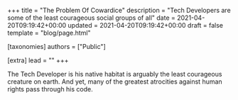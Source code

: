 +++
title = "The Problem Of Cowardice"
description = "Tech Developers are some of the least courageous social groups of all"
date = 2021-04-20T09:19:42+00:00
updated = 2021-04-20T09:19:42+00:00
draft = false
template = "blog/page.html"

[taxonomies]
authors = ["Public"]

[extra]
lead = ""
+++

The Tech Developer is his native habitat is arguably the least courageous creature on earth. And yet, many of the greatest atrocities against human rights pass through his code.